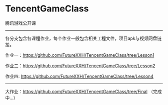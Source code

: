 # TencentGameClass
腾讯游戏公开课

-------
各分支包含各课程作业，每个作业一般包含相关工程文件，项目apk与视频网盘链接。


作业一：https://github.com/FutureXXH/TencentGameClass/tree/Lesson1

作业二：https://github.com/FutureXXH/TencentGameClass/tree/Lesson2

作业四: https://github.com/FutureXXH/TencentGameClass/tree/Lesson4

-------

大作业：https://github.com/FutureXXH/TencentGameClass/tree/Final （完成中...）
